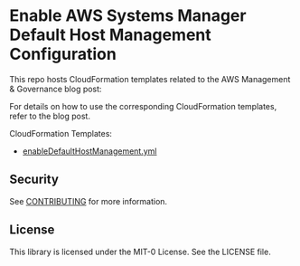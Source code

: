 # Enable AWS Systems Manager Default Host Management Configuration

This repo hosts CloudFormation templates related to the AWS Management & Governance blog post:

**<Link TBD>**

For details on how to use the corresponding CloudFormation templates, refer to the blog post.

CloudFormation Templates:

* [enableDefaultHostManagement.yml](/enableDefaultHostManagement.yml)

## Security

See [CONTRIBUTING](CONTRIBUTING.md#security-issue-notifications) for more information.

## License

This library is licensed under the MIT-0 License. See the LICENSE file.
